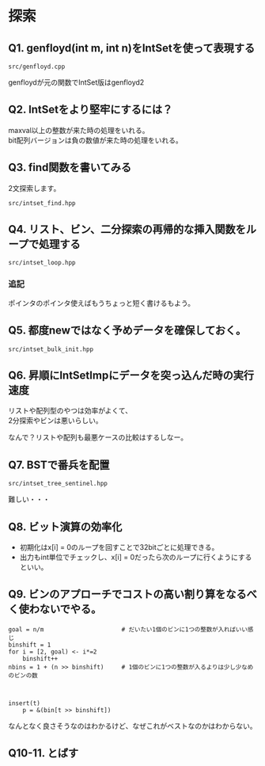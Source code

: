 # 探索

## Q1. genfloyd(int m, int n)をIntSetを使って表現する

`src/genfloyd.cpp`

genfloydが元の関数でIntSet版はgenfloyd2

## Q2. IntSetをより堅牢にするには？

maxval以上の整数が来た時の処理をいれる。  
bit配列バージョンは負の数値が来た時の処理をいれる。

## Q3. find関数を書いてみる

2文探索します。

`src/intset_find.hpp`

## Q4. リスト、ビン、二分探索の再帰的な挿入関数をループで処理する

`src/intset_loop.hpp`

### 追記

ポインタのポインタ使えばもうちょっと短く書けるもよう。

## Q5. 都度newではなく予めデータを確保しておく。

`src/intset_bulk_init.hpp`

## Q6. 昇順にIntSetImpにデータを突っ込んだ時の実行速度

リストや配列型のやつは効率がよくて、  
2分探索やビンは悪いらしい。

なんで？リストや配列も最悪ケースの比較はするしなー。

## Q7. BSTで番兵を配置

`src/intset_tree_sentinel.hpp`

難しい・・・


## Q8. ビット演算の効率化

* 初期化はx[i] = 0のループを回すことで32bitごとに処理できる。
* 出力もint単位でチェックし、x[i] = 0だったら次のループに行くようにするといい。

## Q9. ビンのアプローチでコストの高い割り算をなるべく使わないでやる。


```
goal = n/m						# だいたい1個のビンに1つの整数が入ればいい感じ
binshift = 1
for i = [2, goal) <- i*=2
	binshift++
nbins = 1 + (n >> binshift)     # 1個のビンに1つの整数が入るよりは少し少なめのビンの数



insert(t)
	p = &(bin[t >> binshift])
```

なんとなく良さそうなのはわかるけど、なぜこれがベストなのかはわからない。

## Q10-11. とばす
